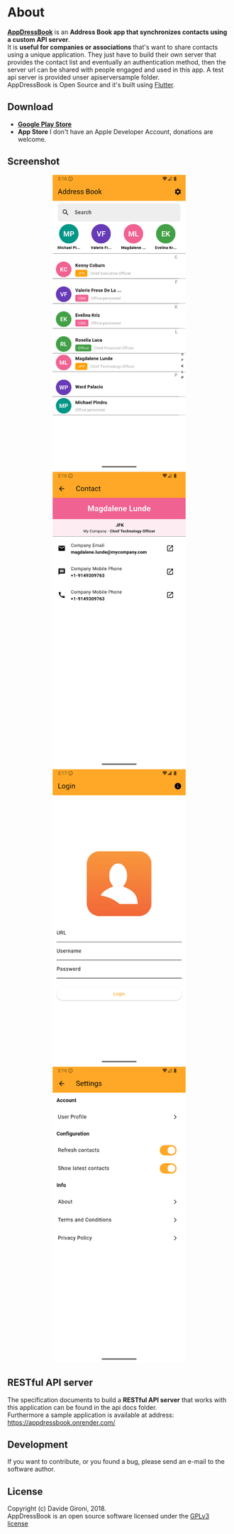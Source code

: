 About
===

**[AppDressBook](https://github.com/davidegironi/appdressbook)** is an **Address Book app that synchronizes contacts using a custom API server**.  
It is **useful for companies or associations** that's want to share contacts using a unique application. They just have to build their own server that provides the contact list and eventually an authentication method, then the server url can be shared with people engaged and used in this app. A test api server is provided unser apiserversample folder.  
AppDressBook is Open Source and it's built using [Flutter](https://flutter.dev/).

## Download
* **[Google Play Store](https://play.google.com/store/apps/details?id=com.davidegironi.appdressbook)**
* **App Store** I don't have an Apple Developer Account, donations are welcome.

## Screenshot
<p align="center">
  <img src="screenshots/android_contactlist.png" width="300"/>
  <img src="screenshots/android_contact.png" width="300"/>
  <img src="screenshots/android_login.png" width="300"/>
  <img src="screenshots/android_settings.png" width="300"/>
</p>

## RESTful API server
The specification documents to build a **RESTful API server** that works with this application can be found in the api docs folder.  
Furthermore a sample application is available at address: https://appdressbook.onrender.com/

## Development

If you want to contribute, or you found a bug, please send an e-mail to the software author.

## License

Copyright (c) Davide Gironi, 2018.  
AppDressBook is an open source software licensed under the [GPLv3 license](http://opensource.org/licenses/GPL-3.0)